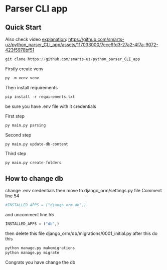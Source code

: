 # Parser CLI app

## Quick Start



Also check video [explanation](https://t.me/c/1608280866/742?thread=567):
https://github.com/smarts-uz/python_parser_CLI_app/assets/117033000/7ece9fd3-27a2-4f7a-9072-423f5978bf51
```python
git clone https://github.com/smarts-uz/python_parser_CLI_app
```
 Firstly create venv 
 ```python
py -m venv venv
```
 Then install requirements
```python
pip install -r requirements.txt
```
be sure you have .env file with it credentials

First step

```python
py main.py parsing
```

Second step

```python
py main.py update-db-content
```


Third step

```python
py main.py create-folders
```


## How to change db
change .env credentials
then move to django_orm/settings.py file
Comment line 54
```python
#INSTALLED_APPS = ("django_orm.db",)
```
and uncomment line 55
```python
INSTALLED_APPS = ("db",)
```

then delete this file django_orm/db/migrations/0001_initial.py
after this do this
```python
python manage.py makemigrations
python manage.py migrate
```
Congrats you have change the db
